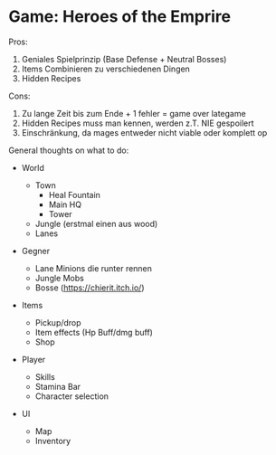 # Game: Heroes of the Emprire

Pros:
1. Geniales Spielprinzip (Base Defense + Neutral Bosses)
2. Items Combinieren zu verschiedenen Dingen
3. Hidden Recipes

Cons:
1. Zu lange Zeit bis zum Ende + 1 fehler = game over lategame
2. Hidden Recipes muss man kennen, werden z.T. NIE gespoilert
3. Einschränkung, da mages entweder nicht viable oder komplett op

General thoughts on what to do:

- World
  - Town
    - Heal Fountain
    - Main HQ
    - Tower
  - Jungle (erstmal einen aus wood)
  - Lanes

- Gegner
  - Lane Minions die runter rennen
  - Jungle Mobs
  - Bosse (https://chierit.itch.io/)

- Items
  - Pickup/drop
  - Item effects (Hp Buff/dmg buff)
  - Shop

- Player
  - Skills
  - Stamina Bar
  - Character selection

- UI
  - Map
  - Inventory